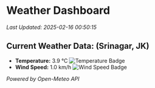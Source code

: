 
# Weather Dashboard

_Last Updated: 2025-02-16 00:50:15_

## Current Weather Data: (Srinagar, JK)
- **Temperature:** 3.9 °C ![Temperature Badge](https://img.shields.io/badge/Temperature-Low%20Temp-blue)
- **Wind Speed:** 1.0 km/h ![Wind Speed Badge](https://img.shields.io/badge/Wind%20Speed-Light%20Wind-blue)

*Powered by Open-Meteo API*
